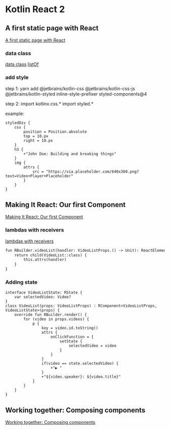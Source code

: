 # Kotlin React 2

## A first static page with React
[A first static page with React](https://play.kotlinlang.org/hands-on/Building%20Web%20Applications%20with%20React%20and%20Kotlin%20JS/03_A_First_Static_Page)

### data class
[data class](https://kotlinlang.org/docs/reference/data-classes.html)
[listOf](https://kotlinlang.org/api/latest/jvm/stdlib/kotlin.collections/list-of.html)

### add style
step 1:
yarn add @jetbrains/kotlin-css @jetbrains/kotlin-css-js @jetbrains/kotlin-styled inline-style-prefixer styled-components@4

step 2:
import kotlinx.css.*
import styled.*

example:
```
styledDiv {
    css {
        position = Position.absolute
        top = 10.px
        right = 10.px
    }
    h3 {
        +"John Doe: Building and breaking things"
    }
    img {
        attrs {
            src = "https://via.placeholder.com/640x360.png?text=Video+Player+Placeholder"
        }
    }
}
```

## Making It React: Our first Component
[Making It React: Our first Component](https://play.kotlinlang.org/hands-on/Building%20Web%20Applications%20with%20React%20and%20Kotlin%20JS/04_Making_It_React)

### lambdas with receivers
[lambdas with receivers](https://kotlinlang.org/docs/reference/lambdas.html?&_ga=2.61361640.53286982.1576285937-1536103592.1575718692#function-literals-with-receiver)
```dtd
fun RBuilder.videoList(handler: VideoListProps.() -> Unit): ReactElement {
    return child(VideoList::class) {
        this.attrs(handler)
    }
}
```

### Adding state
```
interface VideoListState: RState {
    var selectedVideo: Video?
}
class VideoList(props: VideoListProps) : RComponent<VideoListProps, VideoListState>(props) {
    override fun RBuilder.render() {
        for (video in props.videos) {
            p {
                key = video.id.toString()
                attrs {
                    onClickFunction = {
                        setState {
                            selectedVideo = video
                        }
                    }
                }
                if(video == state.selectedVideo) {
                    +"▶ "
                }
                +"${video.speaker}: ${video.title}"
            }
        }
    }
}
```

## Working together: Composing components
[Working together: Composing components](https://play.kotlinlang.org/hands-on/Building%20Web%20Applications%20with%20React%20and%20Kotlin%20JS/05_Working_Together_Composing_Components)
